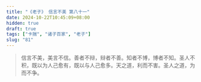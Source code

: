 ```yaml
---
title: "《老子》 信言不美 第八十一"
date: 2024-10-22T10:45:09+08:00
hidden: true
draft: true
tags: ["卡揣", "诸子百家", "老子"]
slug: "81"
---
```


> 信言不美，美言不信。善者不辩，辩者不善。知者不博，博者不知。圣人不积，既以为人己愈有，既以与人己愈多。天之道，利而不害。圣人之道，为而不争。